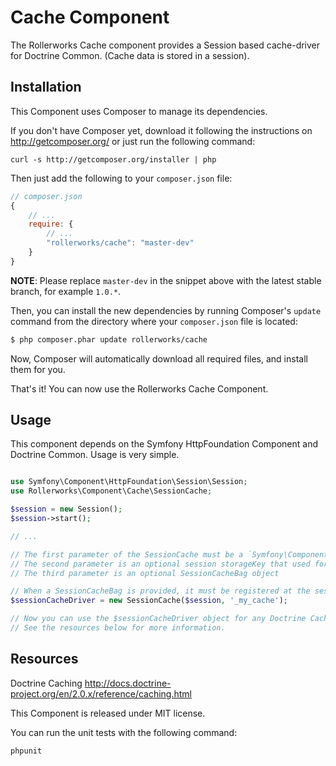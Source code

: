Cache Component
===============

The Rollerworks Cache component provides a Session based cache-driver
for Doctrine Common. (Cache data is stored in a session).

Installation
------------

This Component uses Composer to manage its dependencies.

If you don't have Composer yet, download it following the instructions on
http://getcomposer.org/ or just run the following command:

    curl -s http://getcomposer.org/installer | php

Then just add the following to your
`composer.json` file:

```js
// composer.json
{
    // ...
    require: {
        // ...
        "rollerworks/cache": "master-dev"
    }
}
```

**NOTE**: Please replace `master-dev` in the snippet above with the latest stable
branch, for example ``1.0.*``.

Then, you can install the new dependencies by running Composer's ``update``
command from the directory where your ``composer.json`` file is located:

```bash
$ php composer.phar update rollerworks/cache
```

Now, Composer will automatically download all required files, and install them
for you.

That's it! You can now use the Rollerworks Cache Component.

Usage
-----

This component depends on the Symfony HttpFoundation Component and Doctrine Common.
Usage is very simple.

```php

use Symfony\Component\HttpFoundation\Session\Session;
use Rollerworks\Component\Cache\SessionCache;

$session = new Session();
$session->start();

// ...

// The first parameter of the SessionCache must be a `Symfony\Component\HttpFoundation\Session\Session` object.
// The second parameter is an optional session storageKey that used for storing the session, default is '_rollerworks_cache'.
// The third parameter is an optional SessionCacheBag object

// When a SessionCacheBag is provided, it must be registered at the session by calling registerBag() on the $session object.
$sessionCacheDriver = new SessionCache($session, '_my_cache');

// Now you can use the $sessionCacheDriver object for any Doctrine Caching.
// See the resources below for more information.
```

Resources
---------

Doctrine Caching <http://docs.doctrine-project.org/en/2.0.x/reference/caching.html>

This Component is released under MIT license.

You can run the unit tests with the following command:

    phpunit
